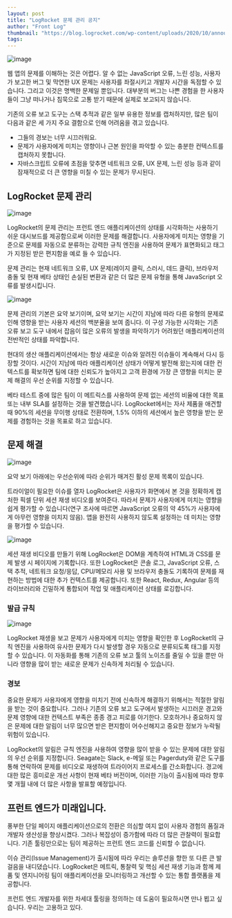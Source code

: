 ```yaml
---
layout: post
title: "LogRocket 문제 관리 공지"
author: "Front Log"
thumbnail: "https://blog.logrocket.com/wp-content/uploads/2020/10/announcing-logrocket-issue-management-nocdn.png"
tags: 
---
```



![image](https://i2.wp.com/blog.logrocket.com/wp-content/uploads/2020/10/announcing-logrocket-issue-management-nocdn.png?fit=730%2C487&ssl=1)

웹 앱의 문제를 이해하는 것은 어렵다. 알 수 없는 JavaScript 오류, 느린 성능, 사용자가 보고한 버그 및 막연한 UX 문제는 사용자를 좌절시키고 개발자 시간을 독점할 수 있습니다. 그리고 이것은 명백한 문제일 뿐입니다. 대부분의 버그는 나쁜 경험을 한 사용자들이 그냥 떠나거나 침묵으로 고통 받기 때문에 실제로 보고되지 않습니다.

기존의 오류 보고 도구는 스택 추적과 같은 일부 유용한 정보를 캡처하지만, 많은 팀이 다음과 같은 세 가지 주요 결함으로 인해 어려움을 겪고 있습니다.

- 그들의 경보는 너무 시끄러워요.
- 문제가 사용자에게 미치는 영향이나 근본 원인을 파악할 수 있는 충분한 컨텍스트를 캡처하지 못합니다.
- 자바스크립트 오류에 초점을 맞추면 네트워크 오류, UX 문제, 느린 성능 등과 같이 잠재적으로 더 큰 영향을 미칠 수 있는 문제가 무시된다.

## LogRocket 문제 관리

![image](https://www2.logrocket.com/rs/740-LKM-263/images/logrocket-issues-management-dashboard.png)

LogRocket의 문제 관리는 프런트 엔드 애플리케이션의 상태를 시각화하는 사용하기 쉬운 대시보드를 제공함으로써 이러한 문제를 해결합니다. 사용자에게 미치는 영향을 기준으로 문제를 자동으로 분류하는 강력한 규칙 엔진을 사용하여 문제가 표면화되고 태그가 지정된 받은 편지함을 예로 들 수 있습니다.

문제 관리는 현재 네트워크 오류, UX 문제(레이지 클릭, 스러시, 데드 클릭), 브라우저 충돌 및 현재 베타 상태인 손실된 변환과 같은 더 많은 문제 유형을 통해 JavaScript 오류를 발생시킵니다.

![image](https://i2.wp.com/www2.logrocket.com/rs/740-LKM-263/images/logrocket-issue-graph.png?ssl=1)

문제 관리의 기본은 요약 보기이며, 요약 보기는 시간이 지남에 따라 다른 유형의 문제로 인해 영향을 받는 사용자 세션의 백분율을 보여 줍니다. 이 구성 가능한 시각화는 기존 오류 보고 도구 내에서 잡음이 많은 오류의 발생을 파악하기가 어려웠던 애플리케이션의 전반적인 상태를 파악합니다.

현대의 생산 애플리케이션에서는 항상 새로운 이슈와 알려진 이슈들이 계속해서 다시 등장할 것이다. 시간이 지남에 따라 애플리케이션 상태가 어떻게 발전해 왔는지에 대한 컨텍스트를 확보하면 팀에 대한 신뢰도가 높아지고 고객 환경에 가장 큰 영향을 미치는 문제 해결의 우선 순위를 지정할 수 있습니다.

베타 테스트 중에 많은 팀이 이 메트릭스를 사용하여 문제 없는 세션의 비율에 대한 목표 또는 내부 SLA를 설정하는 것을 발견했습니다. LogRocket에서는 자사 제품을 애견할 때 90%의 세션을 무이행 상태로 전환하며, 1.5% 이하의 세션에서 높은 영향을 받는 문제를 경험하는 것을 목표로 하고 있습니다.

## 문제 해결

![image](https://i0.wp.com/www2.logrocket.com/rs/740-LKM-263/images/logrocket-issues-list.png?ssl=1)

요약 보기 아래에는 우선순위에 따라 순위가 매겨진 활성 문제 목록이 있습니다.

트라이얼이 필요한 이슈를 열자 LogRocket은 사용자가 화면에서 본 것을 정확하게 캡처한 픽셀 단위 세션 재생 비디오를 보여준다. 따라서 문제가 사용자에게 미치는 영향을 쉽게 평가할 수 있습니다(연구 조사에 따르면 JavaScript 오류의 약 45%가 사용자에게 아무런 영향을 미치지 않음). 앱을 완전히 사용하지 않도록 설정하는 데 미치는 영향을 평가할 수 있습니다.

![image](https://i2.wp.com/www2.logrocket.com/rs/740-LKM-263/images/logrocket-issues-management-session.png?ssl=1)

세션 재생 비디오를 만들기 위해 LogRocket은 DOM을 계측하여 HTML과 CSS를 문제 발생 시 페이지에 기록합니다. 또한 LogRocket은 콘솔 로그, JavaScript 오류, 스택 추적, 네트워크 요청/응답, CPU/메모리 사용 및 브라우저 충돌도 기록하여 문제를 재현하는 방법에 대한 추가 컨텍스트를 제공합니다. 또한 React, Redux, Angular 등의 라이브러리와 긴밀하게 통합되어 작업 및 애플리케이션 상태를 로깅합니다.

### 발급 규칙

![image](https://i1.wp.com/www2.logrocket.com/rs/740-LKM-263/images/logrocket-issues-management-rules.png?ssl=1)

LogRocket 재생을 보고 문제가 사용자에게 미치는 영향을 확인한 후 LogRocket의 규칙 엔진을 사용하여 유사한 문제가 다시 발생할 경우 자동으로 분류되도록 태그를 지정할 수 있습니다. 이 자동화를 통해 기존의 오류 보고 툴의 노이즈를 줄일 수 있을 뿐만 아니라 영향을 많이 받는 새로운 문제가 신속하게 처리될 수 있습니다.

### 경보

중요한 문제가 사용자에게 영향을 미치기 전에 신속하게 해결하기 위해서는 적절한 알림을 받는 것이 중요합니다. 그러나 기존의 오류 보고 도구에서 발생하는 시끄러운 경고와 문제 영향에 대한 컨텍스트 부족은 종종 경고 피로를 야기한다. 모호하거나 중요하지 않은 문제에 대한 알림이 너무 많으면 받은 편지함이 어수선해지고 중요한 정보가 누락될 위험이 있습니다.

LogRocket의 알림은 규칙 엔진을 사용하여 영향을 많이 받을 수 있는 문제에 대한 알림의 우선 순위를 지정합니다. Seagate는 Slack, e-메일 또는 Pagerduty와 같은 도구를 통해 연락하여 문제를 비디오로 재생하여 트라이어지 프로세스를 간소화합니다. 경고에 대한 많은 흥미로운 개선 사항이 현재 베타 버전이며, 이러한 기능이 출시됨에 따라 향후 몇 개월 내에 더 많은 사항을 발표할 예정입니다.

## 프런트 엔드가 미래입니다.

풍부한 단일 페이지 애플리케이션으로의 전환은 의심할 여지 없이 사용자 경험의 품질과 개발자 생산성을 향상시켰다. 그러나 복잡성이 증가함에 따라 더 많은 관찰력이 필요합니다. 기존 툴링만으로는 팀이 제공하는 프런트 엔드 코드를 신뢰할 수 없습니다.

이슈 관리(Issue Management)가 출시됨에 따라 우리는 솔루션을 향한 또 다른 큰 발걸음을 내디뎠습니다. LogRocket은 메트릭, 통찰력 및 핵심 세션 재생 기능과 함께 제품 및 엔지니어링 팀이 애플리케이션을 모니터링하고 개선할 수 있는 통합 플랫폼을 제공합니다.

프런트 엔드 개발자를 위한 차세대 툴링을 정의하는 데 도움이 필요하시면 만나 뵙고 싶습니다. 우리는 고용하고 있다.